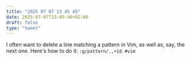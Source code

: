 ```yaml
---
title: "2025 07 07 13 45 45"
date: 2025-07-07T13:45:46+02:00
draft: false
type: "tweet"
---
```

I often want to delete a line matching a pattern in Vim, as well as, say, the next one. Here's how to do it: `:g/pattern/.,+1d`. `#vim`
